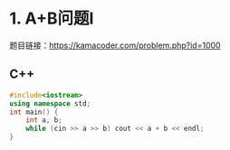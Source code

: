 
# 1. A+B问题I 

题目链接：https://kamacoder.com/problem.php?id=1000 


## C++ 

```CPP 
#include<iostream>
using namespace std;
int main() {
    int a, b;
    while (cin >> a >> b) cout << a + b << endl;
}
```


